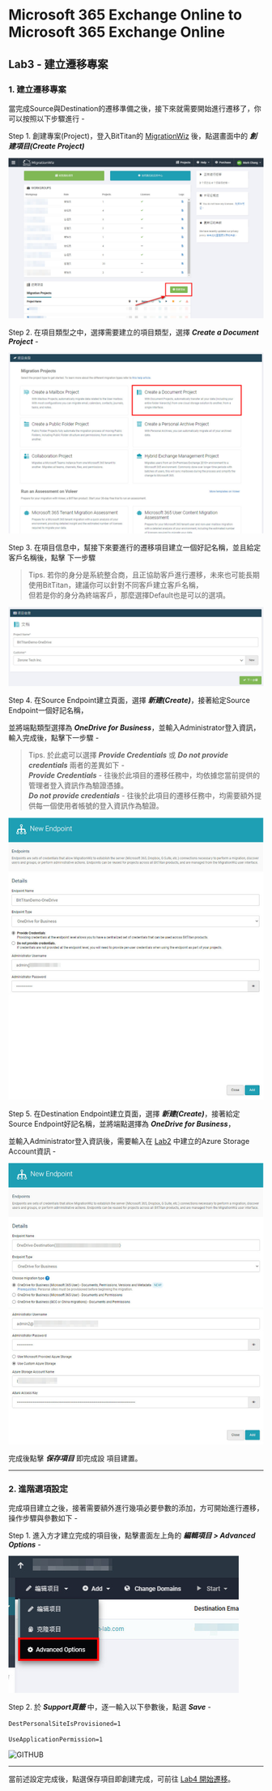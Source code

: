 # Microsoft 365 Exchange Online to Microsoft 365 Exchange Online

## Lab3 - 建立遷移專案

### 1. 建立遷移專案

當完成Source與Destination的遷移準備之後，接下來就需要開始進行遷移了，你可以按照以下步驟進行 - 

Step 1. 創建專案(Project)，登入BitTitan的 [MigrationWiz](https://migrationwiz.bittitan.com/app/) 後，點選畫面中的 ***創建項目(Create Project)***

![GITHUB](https://github.com/MarkChang-Core/BitTitan/blob/main/Microsoft%20365%20Exchange%20Online%20to%20Microsoft%20365%20Exchange%20Online/Image/image2-1.jpg)<br>

Step 2. 在項目類型之中，選擇需要建立的項目類型，選擇 ***Create a Document Project*** -

![GITHUB](https://github.com/MarkChang-Core/BitTitan/blob/main/OneDriveToOneDrive/image/image-onedrive3-1.jpg)<br>

Step 3. 在項目信息中，幫接下來要進行的遷移項目建立一個好記名稱，並且給定客戶名稱後，點擊 下一步驟

> Tips. 若你的身分是系統整合商，且正協助客戶進行遷移，未來也可能長期使用BitTitan，建議你可以針對不同客戶建立客戶名稱，<br>
> 但若是你的身分為終端客戶，那麼選擇Default也是可以的選項。 

![GITHUB](https://github.com/MarkChang-Core/BitTitan/blob/main/OneDriveToOneDrive/image/image-onedrive3-0.jpg)<br>

Step 4. 在Source Endpoint建立頁面，選擇 ***新建(Create)***，接著給定Source Endpoint一個好記名稱，<br>

並將端點類型選擇為 ***OneDrive for Business***，並輸入Administrator登入資訊，輸入完成後，點擊下一步驟 -

> Tips. 於此處可以選擇 ***Provide Credentials*** 或 ***Do not provide credentials*** 兩者的差異如下 - <br>
> ***Provide Credentials*** - 往後於此項目的遷移任務中，均依據您當前提供的管理者登入資訊作為驗證憑據。<br>
> ***Do not provide credentials*** - 往後於此項目的遷移任務中，均需要額外提供每一個使用者帳號的登入資訊作為驗證。<br>

![GITHUB](https://github.com/MarkChang-Core/BitTitan/blob/main/OneDriveToOneDrive/image/image-onedrive3-2.jpg)<br>

Step 5. 在Destination Endpoint建立頁面，選擇 ***新建(Create)***，接著給定Source Endpoint好記名稱，並將端點選擇為 ***OneDrive for Business***，<br>

並輸入Administrator登入資訊後，需要輸入在 [Lab2](https://github.com/MarkChang-Core/BitTitan/blob/main/OneDriveToOneDrive/Lab2.md#1-azure-storage-account) 中建立的Azure Storage Account資訊 -

![GITHUB](https://github.com/MarkChang-Core/BitTitan/blob/main/OneDriveToOneDrive/image/image-onedrive3-3.jpg)<br>

完成後點擊 ***保存項目*** 即完成設 項目建置。

---

###  2. 進階選項設定

完成項目建立之後，接著需要額外進行幾項必要參數的添加，方可開始進行遷移，操作步驟與參數如下 - 

Step 1. 進入方才建立完成的項目後，點擊畫面左上角的 ***編輯項目 > Advanced Options*** -

![GITHUB](https://github.com/MarkChang-Core/BitTitan/blob/main/OneDriveToOneDrive/image/image-onedrive3-4.jpg)<br>

Step 2. 於 ***Support頁籤*** 中，逐一輸入以下參數後，點選 ***Save*** -<br>

```DestPersonalSiteIsProvisioned=1```<br>

```UseApplicationPermission=1```<br>

![GITHUB](https://github.com/MarkChang-Core/BitTitan/blob/main/OneDriveToOneDrive/image/image-onedrive3-5.jpg)<br>

---

當前述設定完成後，點選保存項目即創建完成，可前往 [Lab4 開始遷移](https://github.com/MarkChang-Core/BitTitan/blob/main/OneDriveToOneDrive/Lab4.md)。
